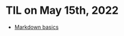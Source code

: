 # **TIL on May 15th, 2022**

- [Markdown basics](../../../Languages/Markdown/markdown-basics-05-15-2022.md)
